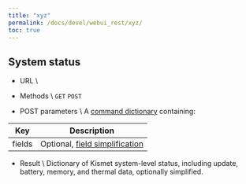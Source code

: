 ```yaml
---
title: "xyz"
permalink: /docs/devel/webui_rest/xyz/
toc: true
---
```


## System status
* URL \\

* Methods \\
`GET` `POST`

* POST parameters \\
A [command dictionary](/docs/devel/webui_rest/commands/) containing:

| Key | Description |
| --- | ----------- |
| fields  | Optional, [field simplification](/docs/devel/webui_rest/commands/#field-specifications) |

* Result \\
Dictionary of Kismet system-level status, including update, battery, memory, and thermal data, optionally simplified.

